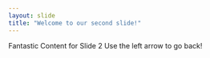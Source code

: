 ```yaml
---
layout: slide
title: "Welcome to our second slide!"
---
```

Fantastic Content for Slide 2
Use the left arrow to go back!
